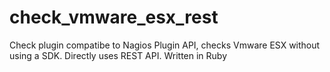 # check_vmware_esx_rest
Check plugin compatibe to Nagios Plugin API, checks Vmware ESX without using a SDK. Directly uses REST API. Written in Ruby
